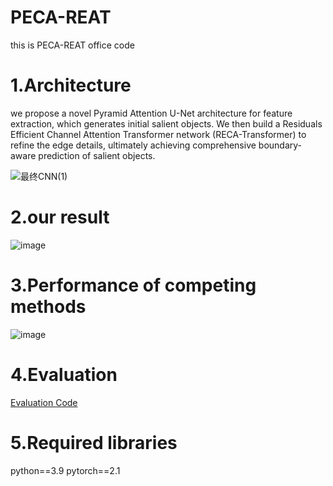 # PECA-REAT
this is PECA-REAT office code

# 1.Architecture
we propose a novel Pyramid Attention U-Net architecture for feature extraction, which generates initial salient objects. We then build a Residuals Efficient Channel Attention Transformer network (RECA-Transformer) to refine the edge details, ultimately achieving comprehensive boundary-aware prediction of salient objects.

![最终CNN(1)](https://github.com/user-attachments/assets/1819961f-b026-428d-adab-99ebce75ffdb)


# 2.our result
![image](https://github.com/user-attachments/assets/cc13d07a-e33c-437e-8771-c8cb6adbc4e7)

# 3.Performance of competing methods
![image](https://github.com/user-attachments/assets/7c2aef54-8d2e-47e1-ae46-687c52303340)

# 4.Evaluation
[Evaluation Code](https://github.com/NathanUA/Binary-Segmentation-Evaluation-Tool)

# 5.Required libraries
python==3.9
pytorch==2.1


